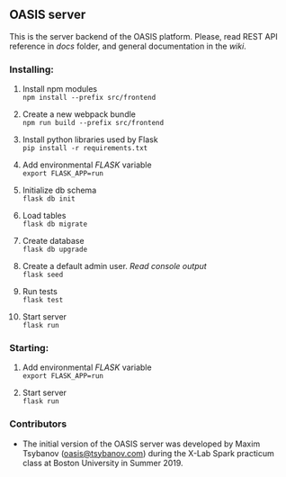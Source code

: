 ## OASIS server

This is the server backend of the OASIS platform. Please, read REST API reference in _docs_ folder, and general documentation in the _wiki_.

### Installing:

1. Install npm modules <br>
`npm install --prefix src/frontend`

2. Create a new webpack bundle <br>
`npm run build --prefix src/frontend`

3. Install python libraries used by Flask <br>
`pip install -r requirements.txt`

4. Add environmental _FLASK_ variable <br>
`export FLASK_APP=run`

5. Initialize db schema <br>
`flask db init`

6. Load tables <br>
`flask db migrate` 

7. Create database <br>
`flask db upgrade`

8. Create a default admin user. _Read console output_ <br>
`flask seed`

9. Run tests <br>
`flask test`

10. Start server <br>
`flask run`

### Starting:
1. Add environmental _FLASK_ variable <br>
`export FLASK_APP=run`

2. Start server <br>
`flask run`

### Contributors

* The initial version of the OASIS server was developed by Maxim Tsybanov (oasis@tsybanov.com) during the X-Lab Spark practicum class at Boston University in Summer 2019.
